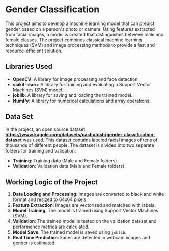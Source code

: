 # Gender Classification

This project aims to develop a machine learning model that can predict gender based on a person's photo or camera. Using features extracted from facial images, a model is created that distinguishes between male and female classes. The project combines classical machine learning techniques (SVM) and image processing methods to provide a fast and resource-efficient solution.

## Libraries Used

- **OpenCV**: A library for image processing and face detection.
- **scikit-learn**: A library for training and evaluating a Support Vector Machines (SVM) model.
- **joblib**: A library for saving and loading the trained model.
- **NumPy**: A library for numerical calculations and array operations.

## Data Set

In the project, an open source dataset **https://www.kaggle.com/datasets/cashutosh/gender-classification-dataset** was used. This dataset contains labeled facial images of tens of thousands of different people. The dataset is divided into two separate folders for training and validation:

- **Training**: Training data (Male and Female folders).
- **Validation**: Validation data (Male and Female folders).

## Working Logic of the Project

1. **Data Loading and Processing**: Images are converted to black and white format and resized to 64x64 pixels.
2. **Feature Extraction**: Images are vectorized and matched with labels.
3. **Model Training**: The model is trained using Support Vector Machines (SVM).
4. **Validation**: The trained model is tested on the validation dataset and performance metrics are calculated.
5. **Model Save**: The trained model is saved using `joblib`.
6. **Real Time Prediction**: Faces are detected in webcam images and gender is estimated.

